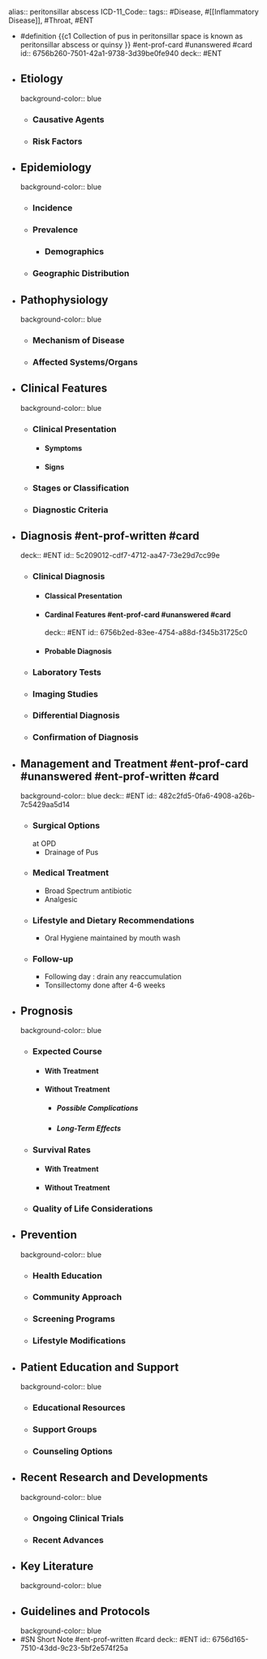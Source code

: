 alias:: peritonsillar abscess
ICD-11_Code::
tags:: #Disease, #[[Inflammatory Disease]], #Throat, #ENT

- #definition {{c1 Collection of pus in peritonsillar space is known as peritonsillar abscess or quinsy }} #ent-prof-card #unanswered #card
  id:: 6756b260-7501-42a1-9738-3d39be0fe940
  deck:: #ENT
- ## Etiology
  background-color:: blue
  - ### Causative Agents
  - ### Risk Factors
- ## Epidemiology
  background-color:: blue
  - ### Incidence
  - ### Prevalence
    - ### Demographics
  - ### Geographic Distribution
- ## Pathophysiology
  background-color:: blue
  - ### Mechanism of Disease
  - ### Affected Systems/Organs
- ## Clinical Features
  background-color:: blue
  - ### Clinical Presentation
    - #### Symptoms
    - #### Signs
  - ### Stages or Classification
  - ### Diagnostic Criteria
- ## Diagnosis #ent-prof-written #card
  deck:: #ENT
  id:: 5c209012-cdf7-4712-aa47-73e29d7cc99e
  - ### Clinical Diagnosis
    - #### Classical Presentation
    - #### Cardinal Features #ent-prof-card #unanswered #card
      deck:: #ENT
      id:: 6756b2ed-83ee-4754-a88d-f345b31725c0
    - #### Probable Diagnosis
  - ### Laboratory Tests
  - ### Imaging Studies
  - ### Differential Diagnosis
  - ### Confirmation of Diagnosis
- ## Management and Treatment #ent-prof-card #unanswered #ent-prof-written #card
  background-color:: blue
  deck:: #ENT
  id:: 482c2fd5-0fa6-4908-a26b-7c5429aa5d14
  - ### Surgical Options
    at OPD
    - Drainage of Pus
  - ### Medical Treatment
    - Broad Spectrum antibiotic
    - Analgesic
  - ### Lifestyle and Dietary Recommendations
    - Oral Hygiene maintained by mouth wash
  - ### Follow-up
    - Following day : drain any reaccumulation
    - Tonsillectomy done after 4-6 weeks
- ## Prognosis
  background-color:: blue
  - ### Expected Course
    - #### With Treatment
    - #### Without Treatment
      - ##### Possible Complications
      - ##### Long-Term Effects
  - ### Survival Rates
    - #### With Treatment
    - #### Without Treatment
  - ### Quality of Life Considerations
- ## Prevention
  background-color:: blue
  - ### Health Education
  - ### Community Approach
  - ### Screening Programs
  - ### Lifestyle Modifications
- ## Patient Education and Support
  background-color:: blue
  - ### Educational Resources
  - ### Support Groups
  - ### Counseling Options
- ## Recent Research and Developments
  background-color:: blue
  - ### Ongoing Clinical Trials
  - ### Recent Advances
- ## Key Literature
  background-color:: blue
- ## Guidelines and Protocols
  background-color:: blue
- #SN Short Note #ent-prof-written #card
  deck:: #ENT
  id:: 6756d165-7510-43dd-9c23-5bf2e574f25a

